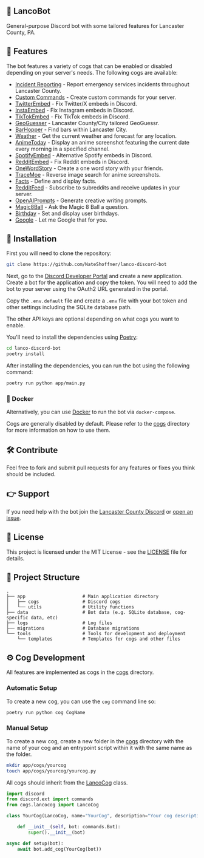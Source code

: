 🌹 LancoBot
----------------

General-purpose Discord bot with some tailored features for Lancaster County, PA.

🎉 Features
----------------

The bot features a variety of cogs that can be enabled or disabled depending on your server's needs. The following cogs are available:

- [Incident Reporting](https://github.com/NateShoffner/lanco-discord-bot/tree/master/app/cogs/incidents) - Report emergency services incidents throughout Lancaster County.
- [Custom Commands](https://github.com/NateShoffner/lanco-discord-bot/tree/master/app/cogs/commands) - Create custom commands for your server.
- [TwitterEmbed](https://github.com/NateShoffner/lanco-discord-bot/tree/master/app/cogs/twitterembed) - Fix Twitter/X embeds in Discord.
- [InstaEmbed](https://github.com/NateShoffner/lanco-discord-bot/tree/master/app/cogs/instaembed) - Fix Instagram embeds in Discord.
- [TikTokEmbed](https://github.com/NateShoffner/lanco-discord-bot/tree/master/app/cogs/tiktokembed) - Fix TikTok embeds in Discord.
- [GeoGuesser](https://github.com/NateShoffner/lanco-discord-bot/tree/master/app/cogs/geoguesser) - Lancaster County/City tailored GeoGuessr.
- [BarHopper](https://github.com/NateShoffner/lanco-discord-bot/tree/master/app/cogs/barhopper) - Find bars within Lancaster City.
- [Weather](https://github.com/NateShoffner/lanco-discord-bot/tree/master/app/cogs/weather) - Get the current weather and forecast for any location.
- [AnimeToday](https://github.com/NateShoffner/lanco-discord-bot/tree/master/app/cogs/animetoday) - Display an anime screenshot featuring the current date every morning in a specified channel.
- [SpotifyEmbed](https://github.com/NateShoffner/lanco-discord-bot/tree/master/app/cogs/spotifyembed) - Alternative Spotify embeds in Discord.
- [RedditEmbed](https://github.com/NateShoffner/lanco-discord-bot/tree/master/app/cogs/redditembed) - Fix Reddit embeds in Discord.
- [OneWordStory](https://github.com/NateShoffner/lanco-discord-bot/tree/master/app/cogs/onewordstory) - Create a one word story with your friends.
- [TraceMoe](https://github.com/NateShoffner/lanco-discord-bot/tree/master/app/cogs/tracemoe) - Reverse image search for anime screenshots.
- [Facts](https://github.com/NateShoffner/lanco-discord-bot/tree/master/app/cogs/facts) - Define and display facts.
- [RedditFeed](https://github.com/NateShoffner/lanco-discord-bot/tree/master/app/cogs/redditfeed) - Subscribe to subreddits and receive updates in your server.
- [OpenAIPrompts](https://github.com/NateShoffner/lanco-discord-bot/tree/master/app/cogs/openaiprompts) - Generate creative writing prompts.
- [Magic8Ball](https://github.com/NateShoffner/lanco-discord-bot/tree/master/app/cogs/magic8ball) - Ask the Magic 8 Ball a question.
- [Birthday](https://github.com/NateShoffner/lanco-discord-bot/tree/master/app/cogs/birthday) - Set and display user birthdays.
- [Google](https://github.com/NateShoffner/lanco-discord-bot/tree/master/app/cogs/google) - Let me Google that for you.

🚀 Installation
----------------

First you will need to clone the repository:

```bash
git clone https://github.com/NateShoffner/lanco-discord-bot
```

Next, go to the [Discord Developer Portal](https://discord.com/developers/applications) and create a new application. Create a bot for the application and copy the token. You will need to add the bot to your server using the OAuth2 URL generated in the portal.

Copy the `.env.default` file and create a `.env` file with your bot token and other settings including the SQLite database path.

The other API keys are optional depending on what cogs you want to enable.

You'll need to install the dependencies using [Poetry](https://python-poetry.org/):

```bash
cd lanco-discord-bot
poetry install
```

After installing the dependencies, you can run the bot using the following command:

```bash
poetry run python app/main.py
```

### 🐳 Docker

Alternatively, you can use [Docker](https://www.docker.com/) to run the bot via `docker-compose`.

Cogs are generally disabled by default. Please refer to the [cogs](app/cogs) directory for more information on how to use them.

🛠️ Contribute
-------------------

Feel free to fork and submit pull requests for any features or fixes you think should be included.

👉 Support
-------------------

If you need help with the bot join the [Lancaster County Discord](https://discord.gg/yfFp4VaZFt) or [open an issue](https://github.com/NateShoffner/lanco-discord-bot/issues/new).

📝 License
-------------------

This project is licensed under the MIT License - see the [LICENSE](LICENSE) file for details.


📂 Project Structure
-------------------

    .
    ├── app                     # Main application directory
    │   ├── cogs                # Discord cogs
    │   └── utils               # Utility functions
    ├── data                    # Bot data (e.g. SQLite database, cog-specific data, etc)
    ├── logs                    # Log files
    ├── migrations              # Database migrations
    └── tools                   # Tools for development and deployment
        └── templates           # Templates for cogs and other files      
    

⚙️ Cog Development
-------------------

All features are implemented as cogs in the [cogs](app/cogs) directory.

### Automatic Setup

To create a new cog, you can use the `cog` command line so:

```bash
poetry run python cog CogName
```

### Manual Setup

To create a new cog, create a new folder in the [cogs](app/cogs) directory with the name of your cog and an entrypoint script within it with the same name as the folder.

```bash
mkdir app/cogs/yourcog
touch app/cogs/yourcog/yourcog.py
```

All cogs should inherit from the [LancoCog](app/cogs/lancocog.py) class.

```python
import discord
from discord.ext import commands
from cogs.lancocog import LancoCog

class YourCog(LancoCog, name="YourCog", description="Your cog description."):

    def __init__(self, bot: commands.Bot):
        super().__init__(bot)

async def setup(bot):
    await bot.add_cog(YourCog(bot))
```